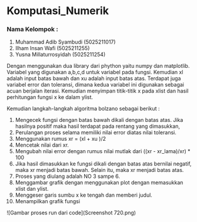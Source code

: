 # Komputasi_Numerik
### Nama Kelompok :

1. Muhammad Adib Syambudi (5025211017)
2. Ilham Insan Wafi (5025211255)
3. Yusna Millaturrosyidah (5025211254)

Dengan menggunakan dua library dari phython yaitu numpy dan matplotlib. Variabel yang digunakan a,b,c,d untuk variabel pada fungsi. Kemudian xl adalah input batas bawah dan xu adalah input batas atas. Terdapat juga variabel error dan toleransi, dimana kedua variabel ini digunakan sebagai acuan berjalan iterasi. Kemudian menyimpan titik-titik x pada xlist dan hasil perhitungan fungsi x ke dalam ylist.

Kemudian langkah-langkah algoritma bolzano sebagai berikut :

1. Mengecek fungsi dengan batas bawah dikali dengan batas atas. Jika hasilnya positif maka hasil terdapat pada rentang yang dimasukkan,
2. Perulangan proses selama memiliki nilai error diatas nilai toleransi.
3. Menggunakan rumus xr = (xl + xu )/2
4. Mencetak nilai dari xr.
5. Mengubah nilai error dengan rumus nilai mutlak dari ((xr - xr_lama)/xr) * 100
6. Jika hasil dimasukkan ke fungsi dikali dengan batas atas bernilai negatif, maka xr menjadi batas bawah. Selain itu, maka xr menjadi batas atas.
7. Proses yang diulang adalah NO 3 sampe 6.
8. Menggambar grafik dengan menggunakan plot dengan memasukkan xlist dan ylist.
9. Menggeser garis sumbu x ke tengah dan memberi judul.
10. Menampilkan grafik fungsi

![Gambar proses run dari code](Screenshot 720.png)

